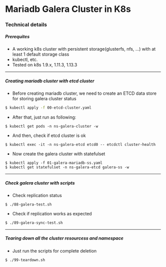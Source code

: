 # Mariadb Galera Cluster in K8s #

### Technical details

##### Prerequites
- A working k8s cluster with persistent storage(glusterfs, nfs, ...) with at least 1 default storage class
- kubectl, etc.
- Tested on k8s 1.9.x, 1.11.3, 1.13.3

----------

##### Creating mariadb cluster with etcd cluster
- Before creating mariadb cluster, we need to create an ETCD data store
  for storing galera cluster status
```bash
$ kubectl apply -f 00-etcd-cluster.yaml
```

- After that, just run as following:
```
$ kubectl get pods -n ns-galera-cluster -w
```

- And then, check if etcd cluster is ok
```
$ kubectl exec -it -n ns-galera-etcd etcd0 -- etcdctl cluster-health
```

- Now create the galera cluster with statefulset
```
$ kubectl apply -f 01-galera-mariadb-ss.yaml
$ kubectl get statefulset -n ns-galera-etcd galera-ss -w
```

----------

##### Check galera cluster with scripts

- Check replication status
```
$ ./88-galera-test.sh
```

- Check if replication works as expected 
```
$ ./89-galera-sync-test.sh
```

----------

##### Tearing down all the cluster resourcess and namespace

- Just run the scripts for complete deletion
```
$ ./99-teardown.sh
```
